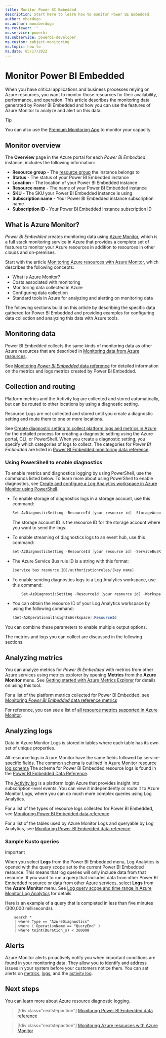 ```yaml
---
title: Monitor Power BI Embedded
description: Start here to learn how to monitor Power BI Embedded.
author: mberdugo
ms.author: monaberdugo
ms.reviewer: ''
ms.service: powerbi
ms.subservice: powerbi-developer
ms.custom: subject-monitoring
ms.topic: how-to
ms.date: 05/17/2022
---
```


# Monitor Power BI Embedded

When you have critical applications and business processes relying on Azure resources, you want to monitor those resources for their availability, performance, and operation. This article describes the monitoring data generated by Power BI Embedded and how you can use the features of Azure Monitor to analyze and alert on this data.

>[!TIP]
>You can also use the [Premium Monitoring App](../../enterprise/service-premium-metrics-app.md) to monitor your capacity.

## Monitor overview

The **Overview** page in the Azure portal for each *Power BI Embedded* instance, includes the following information:

* **Resource group** - The [resource group](/azure/azure-resource-manager/management/overview#resource-groups) the instance belongs to
* **Status** - The status of your Power BI Embedded instance
* **Location** - The location of your Power BI Embedded instance
* **Resource name** - The name of your Power BI Embedded instance
* **SKU** - The SKU your Power BI Embedded instance is using
* **Subscription name** - Your Power BI Embedded instance subscription name
* **Subscription ID** - Your Power BI Embedded instance subscription ID

## What is Azure Monitor?

*Power BI Embedded* creates monitoring data using [Azure Monitor](/azure/azure-monitor/overview), which is a full stack monitoring service in Azure that provides a complete set of features to monitor your Azure resources in addition to resources in other clouds and on-premises.

Start with the article [Monitoring Azure resources with Azure Monitor](/azure/azure-monitor/insights/monitor-azure-resource), which describes the following concepts:

* What is Azure Monitor?
* Costs associated with monitoring
* Monitoring data collected in Azure
* Configuring data collection
* Standard tools in Azure for analyzing and alerting on monitoring data

The following sections build on this article by describing the specific data gathered for Power BI Embedded and providing examples for configuring data collection and analyzing this data with Azure tools.

## Monitoring data

Power BI Embedded collects the same kinds of monitoring data as other Azure resources that are described in [Monitoring data from Azure resources](/azure/azure-monitor/insights/monitor-azure-resource#monitoring-data-from-Azure-resources).

See [Monitoring *Power BI Embedded* data reference](monitor-power-bi-embedded-reference.md) for detailed information on the metrics and logs metrics created by Power BI Embedded.

## Collection and routing

Platform metrics and the Activity log are collected and stored automatically, but can be routed to other locations by using a diagnostic setting.  

Resource Logs are not collected and stored until you create a diagnostic setting and route them to one or more locations.

See [Create diagnostic setting to collect platform logs and metrics in Azure](/azure/azure-monitor/platform/diagnostic-settings) for the detailed process for creating a diagnostic setting using the Azure portal, CLI, or PowerShell. When you create a diagnostic setting, you specify which categories of logs to collect. The categories for *Power BI Embedded* are listed in [Power BI Embedded monitoring data reference](monitor-power-bi-embedded-reference.md#resource-logs).

### Using PowerShell to enable diagnostics

To enable metrics and diagnostics logging by using PowerShell, use the commands listed below. To learn more about using PowerShell to enable diagnostics, see [Create and configure a Log Analytics workspace in Azure Monitor using PowerShell](/azure/azure-monitor/platform/powershell-workspace-configuration).

* To enable storage of diagnostics logs in a storage account, use this command:

    ```powershell
    Set-AzDiagnosticSetting -ResourceId [your resource id] -StorageAccountId [your storage account id] -Enabled $true
    ```

    The storage account ID is the resource ID for the storage account where you want to send the logs.

* To enable streaming of diagnostics logs to an event hub, use this command:

    ```powershell
    Set-AzDiagnosticSetting -ResourceId [your resource id] -ServiceBusRuleId [your service bus rule id] -Enabled $true
    ```

* The Azure Service Bus rule ID is a string with this format:

    ```powershell
    {service bus resource ID}/authorizationrules/{key name}
    ```

* To enable sending diagnostics logs to a Log Analytics workspace, use this command:

    ```powershell
        Set-AzDiagnosticSetting -ResourceId [your resource id] -WorkspaceId [resource id of the log analytics workspace] -Enabled $true
    ```

* You can obtain the resource ID of your Log Analytics workspace by using the following command:

    ```powershell
    (Get-AzOperationalInsightsWorkspace).ResourceId
    ```

You can combine these parameters to enable multiple output options.

The metrics and logs you can collect are discussed in the following sections.

## Analyzing metrics

You can analyze metrics for *Power BI Embedded* with metrics from other Azure services using metrics explorer by opening **Metrics** from the **Azure Monitor** menu. See [Getting started with Azure Metrics Explorer](/azure/azure-monitor/platform/metrics-getting-started) for details on using this tool.

For a list of the platform metrics collected for Power BI Embedded, see [Monitoring *Power BI Embedded* data reference metrics](monitor-power-bi-embedded-reference.md#metrics)  

For reference, you can see a list of [all resource metrics supported in Azure Monitor](/azure/azure-monitor/platform/metrics-supported).

## Analyzing logs

Data in Azure Monitor Logs is stored in tables where each table has its own set of unique properties.  

All resource logs in Azure Monitor have the same fields followed by service-specific fields. The common schema is outlined in [Azure Monitor resource log schema](/azure/azure-monitor/platform/diagnostic-logs-schema#top-level-resource-logs-schema) The schema for Power BI Embedded resource logs is found in the [Power BI Embedded Data Reference](monitor-power-bi-embedded-reference.md#schemas).

The [Activity log](/azure/azure-monitor/platform/activity-log) is a platform login Azure that provides insight into subscription-level events. You can view it independently or route it to Azure Monitor Logs, where you can do much more complex queries using Log Analytics.  

For a list of the types of resource logs collected for Power BI Embedded, see [Monitoring Power BI Embedded data reference](monitor-power-bi-embedded-reference.md#resource-logs)  

For a list of the tables used by Azure Monitor Logs and queryable by Log Analytics, see [Monitoring Power BI Embedded data reference](monitor-power-bi-embedded-reference.md#azure-monitor-logs-tables)  

### Sample Kusto queries

> [!IMPORTANT]
> When you select **Logs** from the Power BI Embedded menu, Log Analytics is opened with the query scope set to the current Power BI Embedded resource. This means that log queries will only include data from that resource. If you want to run a query that includes data from other Power BI Embedded resource or data from other Azure services, select **Logs** from the **Azure Monitor** menu. See [Log query scope and time range in Azure Monitor Log Analytics](/azure/azure-monitor/log-query/scope/) for details.

Here is an example of a query that is completed in less than five minutes (300,000 milliseconds).

```kusto
    search *
    | where Type == "AzureDiagnostics"
    | where ( OperationName == "QueryEnd" )
    | where toint(Duration_s) < 300000   
```

## Alerts

Azure Monitor alerts proactively notify you when important conditions are found in your monitoring data. They allow you to identify and address issues in your system before your customers notice them. You can set alerts on [metrics](/azure/azure-monitor/alerts/alerts-types#metric-alerts), [logs](/azure/azure-monitor/alerts/alerts-types#log-alerts), and the [activity log](/azure/azure-monitor/alerts/alerts-types#activity-log-alerts).

## Next steps

You can learn more about Azure resource diagnostic logging.

>[!div class="nextstepaction"]
>[Monitoring Power BI Embedded data reference](monitor-power-bi-embedded-reference.md)

>[!div class="nextstepaction"]
>[Monitoring Azure resources with Azure Monitor](/azure/azure-monitor/insights/monitor-azure-resource)
